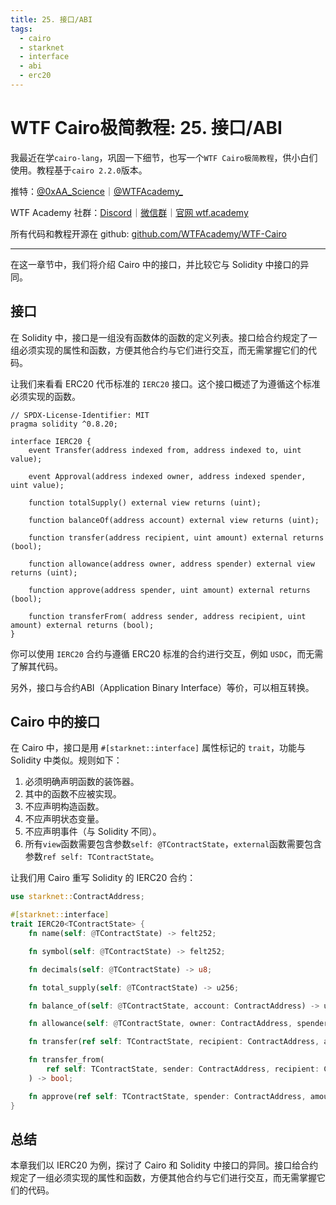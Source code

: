 ```yaml
---
title: 25. 接口/ABI
tags:
  - cairo
  - starknet
  - interface
  - abi
  - erc20
---
```


# WTF Cairo极简教程: 25. 接口/ABI

我最近在学`cairo-lang`，巩固一下细节，也写一个`WTF Cairo极简教程`，供小白们使用。教程基于`cairo 2.2.0`版本。

推特：[@0xAA_Science](https://twitter.com/0xAA_Science)｜[@WTFAcademy_](https://twitter.com/WTFAcademy_)

WTF Academy 社群：[Discord](https://discord.gg/5akcruXrsk)｜[微信群](https://docs.google.com/forms/d/e/1FAIpQLSe4KGT8Sh6sJ7hedQRuIYirOoZK_85miz3dw7vA1-YjodgJ-A/viewform?usp=sf_link)｜[官网 wtf.academy](https://wtf.academy)

所有代码和教程开源在 github: [github.com/WTFAcademy/WTF-Cairo](https://github.com/WTFAcademy/WTF-Cairo)

---

在这一章节中，我们将介绍 Cairo 中的接口，并比较它与 Solidity 中接口的异同。

## 接口

在 Solidity 中，接口是一组没有函数体的函数的定义列表。接口给合约规定了一组必须实现的属性和函数，方便其他合约与它们进行交互，而无需掌握它们的代码。

让我们来看看 ERC20 代币标准的 `IERC20` 接口。这个接口概述了为遵循这个标准必须实现的函数。

```solidity
// SPDX-License-Identifier: MIT
pragma solidity ^0.8.20;

interface IERC20 {
    event Transfer(address indexed from, address indexed to, uint value);

    event Approval(address indexed owner, address indexed spender, uint value);

    function totalSupply() external view returns (uint);

    function balanceOf(address account) external view returns (uint);

    function transfer(address recipient, uint amount) external returns (bool);

    function allowance(address owner, address spender) external view returns (uint);

    function approve(address spender, uint amount) external returns (bool);

    function transferFrom( address sender, address recipient, uint amount) external returns (bool);
}
```

你可以使用 `IERC20` 合约与遵循 ERC20 标准的合约进行交互，例如 `USDC`，而无需了解其代码。

另外，接口与合约ABI（Application Binary Interface）等价，可以相互转换。

## Cairo 中的接口

在 Cairo 中，接口是用 `#[starknet::interface]` 属性标记的 `trait`，功能与 Solidity 中类似。规则如下：

1. 必须明确声明函数的装饰器。
2. 其中的函数不应被实现。
3. 不应声明构造函数。
4. 不应声明状态变量。
5. 不应声明事件（与 Solidity 不同）。
6. 所有`view`函数需要包含参数`self: @TContractState`，`external`函数需要包含参数`ref self: TContractState`。

让我们用 Cairo 重写 Solidity 的 IERC20 合约：

```rust
use starknet::ContractAddress;

#[starknet::interface]
trait IERC20<TContractState> {
    fn name(self: @TContractState) -> felt252;

    fn symbol(self: @TContractState) -> felt252;

    fn decimals(self: @TContractState) -> u8;

    fn total_supply(self: @TContractState) -> u256;

    fn balance_of(self: @TContractState, account: ContractAddress) -> u256;

    fn allowance(self: @TContractState, owner: ContractAddress, spender: ContractAddress) -> u256;

    fn transfer(ref self: TContractState, recipient: ContractAddress, amount: u256) -> bool;

    fn transfer_from(
        ref self: TContractState, sender: ContractAddress, recipient: ContractAddress, amount: u256
    ) -> bool;

    fn approve(ref self: TContractState, spender: ContractAddress, amount: u256) -> bool;
}
```

## 总结

本章我们以 IERC20 为例，探讨了 Cairo 和 Solidity 中接口的异同。接口给合约规定了一组必须实现的属性和函数，方便其他合约与它们进行交互，而无需掌握它们的代码。